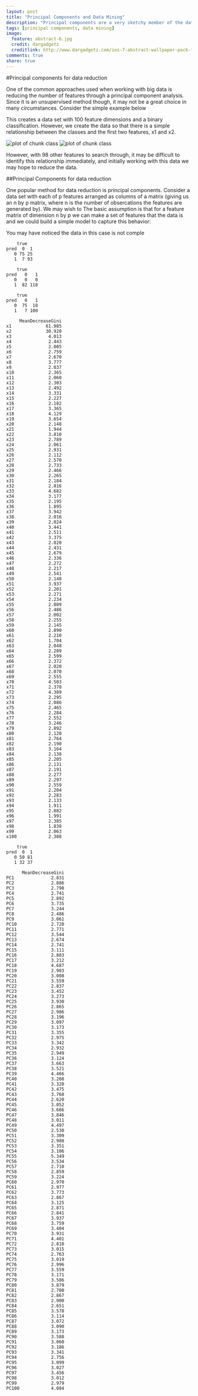 ```yaml
---
layout: post
title: "Principal Components and Data Mining"
description: "Principal components are a very sketchy member of the data mining tool set."
tags: [principal components, data mining]
image:
  feature: abstract-6.jpg
  credit: dargadgetz
  creditlink: http://www.dargadgetz.com/ios-7-abstract-wallpaper-pack-for-iphone-5-and-ipod-touch-retina/
comments: true
share: true
---
```


#Principal components for data reduction

One of the common approaches used when working with big data is 
reducing the number of features through a principal component analysis.
Since it is an unsupervised method though, it may not be a great choice in many 
circumstances. Consider the simple example below
<!-- pca: R code (No Results in Document) -->







This creates a data set with 100 feature dimensions and a binary classification.
However, we create the data so that there is a simple relationship between the
classes and the first two features, x1 and x2.

<!-- class: R plot (results in document) -->
![plot of chunk class](figure/class1.png) ![plot of chunk class](figure/class2.png) 


However, with 98 other features to search through, it may be difficult to
identify this relationship immediately, and initially working with this data
we may hope to reduce the data. 

##Principal Components for data reduction

One popular method for data reduction is principal components. 
Consider a data set with each of p features arranged as columns 
of a matrix (giving us an n by p matrix, where n is the number of obsercations the
features are generated by).  We may wish to The basic assumption is 
that for a feature matrix of dimension n by p we can make a set of features 
that the data is and we could build a simple model to capture this behavior:

You may have noticed the data in this case is not comple
<!-- plot: R plot (results in document) -->


<!-- 
http://psych.colorado.edu/wiki/lib/exe/fetch.php?media=labs:learnr:emily_-_principal_components_analysis_in_r:pca_how_to.pdf 
-->

<!-- svm: R code (No Results in Document) -->

```
    true
pred  0  1
   0 75 25
   1  7 93
```



```
    true
pred   0   1
   0   0   0
   1  82 118
```


<!-- randomForest: R code (No Results in Document) -->

```
    true
pred   0   1
   0  75  18
   1   7 100
```

```
     MeanDecreaseGini
x1             61.985
x2             30.920
x3              4.013
x4              2.443
x5              2.005
x6              2.759
x7              2.670
x8              3.777
x9              2.037
x10             2.365
x11             2.060
x12             2.303
x13             2.492
x14             3.331
x15             2.227
x16             2.182
x17             3.365
x18             4.129
x19             3.654
x20             2.148
x21             1.944
x22             3.810
x23             2.789
x24             2.061
x25             2.931
x26             2.112
x27             2.570
x28             2.733
x29             2.466
x30             2.265
x31             2.184
x32             2.816
x33             4.682
x34             3.177
x35             2.195
x36             1.895
x37             3.942
x38             2.016
x39             2.024
x40             3.441
x41             2.511
x42             3.375
x43             2.820
x44             2.431
x45             2.679
x46             2.336
x47             2.272
x48             2.217
x49             2.541
x50             2.148
x51             3.937
x52             2.201
x53             2.271
x54             2.234
x55             2.809
x56             2.486
x57             2.002
x58             2.255
x59             2.145
x60             2.890
x61             2.210
x62             1.704
x63             2.048
x64             2.289
x65             2.599
x66             2.372
x67             2.020
x68             2.070
x69             2.555
x70             4.503
x71             2.378
x72             4.389
x73             2.295
x74             2.086
x75             2.465
x76             2.284
x77             2.552
x78             3.246
x79             2.892
x80             2.120
x81             2.764
x82             2.190
x83             3.164
x84             2.138
x85             2.205
x86             2.131
x87             2.191
x88             2.277
x89             2.297
x90             2.559
x91             2.204
x92             2.283
x93             2.133
x94             1.911
x95             2.882
x96             1.991
x97             2.385
x98             1.838
x99             2.063
x100            2.308
```


<!-- randomForest: R code (No Results in Document) -->

```
    true
pred  0  1
   0 50 81
   1 32 37
```

```
      MeanDecreaseGini
PC1              2.831
PC2              2.886
PC3              2.798
PC4              2.741
PC5              2.892
PC6              3.735
PC7              3.244
PC8              2.486
PC9              3.061
PC10             2.720
PC11             2.771
PC12             3.544
PC13             2.674
PC14             2.741
PC15             3.111
PC16             2.883
PC17             3.212
PC18             4.687
PC19             2.903
PC20             3.008
PC21             3.559
PC22             2.837
PC23             3.452
PC24             3.273
PC25             3.930
PC26             2.865
PC27             2.986
PC28             3.196
PC29             3.097
PC30             3.173
PC31             3.355
PC32             2.975
PC33             3.342
PC34             2.932
PC35             2.949
PC36             3.124
PC37             3.663
PC38             3.521
PC39             4.466
PC40             3.208
PC41             3.320
PC42             3.475
PC43             3.768
PC44             2.620
PC45             3.052
PC46             3.666
PC47             3.846
PC48             3.011
PC49             4.497
PC50             2.530
PC51             3.309
PC52             2.988
PC53             3.351
PC54             3.106
PC55             5.349
PC56             3.534
PC57             2.710
PC58             2.859
PC59             3.224
PC60             2.970
PC61             2.977
PC62             3.773
PC63             2.867
PC64             3.125
PC65             2.871
PC66             2.841
PC67             3.937
PC68             3.759
PC69             3.404
PC70             3.931
PC71             4.401
PC72             2.810
PC73             3.015
PC74             2.763
PC75             3.019
PC76             2.996
PC77             3.559
PC78             3.171
PC79             3.586
PC80             3.879
PC81             2.780
PC82             2.867
PC83             2.900
PC84             2.651
PC85             3.578
PC86             3.114
PC87             3.072
PC88             3.090
PC89             3.173
PC90             3.588
PC91             3.060
PC92             3.186
PC93             3.341
PC94             2.756
PC95             3.099
PC96             3.027
PC97             3.456
PC98             3.012
PC99             2.979
PC100            4.084
```









